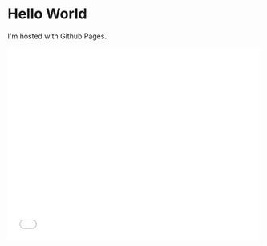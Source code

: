 <h1>Hello World</h1>
<p>I'm hosted with Github Pages.</p>
<iframe src="//www.pixton.com/embed/ipcwuvrt" frameborder="0" width="100%" height="384" allowfullscreen></iframe>
<theme: jekyll-theme-cayman>
